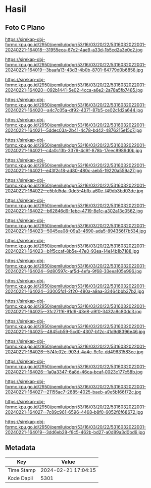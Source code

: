 # Hasil

## Foto C Plano

https://sirekap-obj-formc.kpu.go.id/2950/pemilu/pdpr/53/16/03/20/22/5316032022001-20240221-164018--31955eca-67c2-4ae9-a33d-1b5cd2a3e0c2.jpg

https://sirekap-obj-formc.kpu.go.id/2950/pemilu/pdpr/53/16/03/20/22/5316032022001-20240221-164019--3baafa13-43d3-4b0b-8701-64779d0b6858.jpg

https://sirekap-obj-formc.kpu.go.id/2950/pemilu/pdpr/53/16/03/20/22/5316032022001-20240221-164020--092b1441-5e02-4cca-a6e2-2a78a5fb7485.jpg

https://sirekap-obj-formc.kpu.go.id/2950/pemilu/pdpr/53/16/03/20/22/5316032022001-20240221-164020--a4c7c05a-df92-4371-87b5-ce02c1d2a644.jpg

https://sirekap-obj-formc.kpu.go.id/2950/pemilu/pdpr/53/16/03/20/22/5316032022001-20240221-164021--5ddec03a-2b41-4c78-bd42-4876215e15c7.jpg

https://sirekap-obj-formc.kpu.go.id/2950/pemilu/pdpr/53/16/03/20/22/5316032022001-20240221-164021--c4a0c13b-3379-4c9f-878b-17eec8989d0b.jpg

https://sirekap-obj-formc.kpu.go.id/2950/pemilu/pdpr/53/16/03/20/22/5316032022001-20240221-164021--e43f2c18-ad80-480c-aeb5-19220a559a27.jpg

https://sirekap-obj-formc.kpu.go.id/2950/pemilu/pdpr/53/16/03/20/22/5316032022001-20240221-164022--e5bfd5da-0de5-4bfb-a60e-f49db3bd03de.jpg

https://sirekap-obj-formc.kpu.go.id/2950/pemilu/pdpr/53/16/03/20/22/5316032022001-20240221-164022--b62846d9-1ebc-4719-8e1c-a302a13c0562.jpg

https://sirekap-obj-formc.kpu.go.id/2950/pemilu/pdpr/53/16/03/20/22/5316032022001-20240221-164023--5045ea08-09a3-4690-ada5-894356f7b534.jpg

https://sirekap-obj-formc.kpu.go.id/2950/pemilu/pdpr/53/16/03/20/22/5316032022001-20240221-164023--b1f5ccaf-8b5e-47e0-93ea-14e14b1b7188.jpg

https://sirekap-obj-formc.kpu.go.id/2950/pemilu/pdpr/53/16/03/20/22/5316032022001-20240221-164024--9d80597c-af5d-4efa-9f68-33eea105e996.jpg

https://sirekap-obj-formc.kpu.go.id/2950/pemilu/pdpr/53/16/03/20/22/5316032022001-20240221-164024--33005fd1-2f20-480a-a9aa-33464bbb37b2.jpg

https://sirekap-obj-formc.kpu.go.id/2950/pemilu/pdpr/53/16/03/20/22/5316032022001-20240221-164025--3fc271f6-91d9-43e8-a9f0-3432a8c80dc3.jpg

https://sirekap-obj-formc.kpu.go.id/2950/pemilu/pdpr/53/16/03/20/22/5316032022001-20240221-164025--4845cb59-5cd0-4307-b12c-41d9d8396e46.jpg

https://sirekap-obj-formc.kpu.go.id/2950/pemilu/pdpr/53/16/03/20/22/5316032022001-20240221-164026--574fc02e-903d-4a4c-9c1c-dd49631583ec.jpg

https://sirekap-obj-formc.kpu.go.id/2950/pemilu/pdpr/53/16/03/20/22/5316032022001-20240221-164026--1a0a3347-6a8d-46ca-bcaf-0023c177c58b.jpg

https://sirekap-obj-formc.kpu.go.id/2950/pemilu/pdpr/53/16/03/20/22/5316032022001-20240221-164027--21155ac7-2685-4025-baeb-a9e5b166f72c.jpg

https://sirekap-obj-formc.kpu.go.id/2950/pemilu/pdpr/53/16/03/20/22/5316032022001-20240221-164027--7c89c961-6596-4468-b8f0-6052f6f68672.jpg

https://sirekap-obj-formc.kpu.go.id/2950/pemilu/pdpr/53/16/03/20/22/5316032022001-20240221-164019--3dd6eb28-f8c5-462b-bd27-a0d89a3d0bd9.jpg


## Metadata

| Key        | Value               |
| ---------- | ------------------- |
| Time Stamp | 2024-02-21 17:04:15 |
| Kode Dapil | 5301                |



